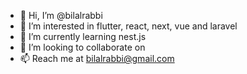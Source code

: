 - 👋 Hi, I’m @bilalrabbi
- 👀 I’m interested in flutter, react, next, vue and laravel
- 🌱 I’m currently learning nest.js
- 💞️ I’m looking to collaborate on
- 📫 Reach me at bilalrabbi@gmail.com

<!---
bilalgodesto/bilalgodesto is a ✨ special ✨ repository because its `README.md` (this file) appears on your GitHub profile.
You can click the Preview link to take a look at your changes.
--->
